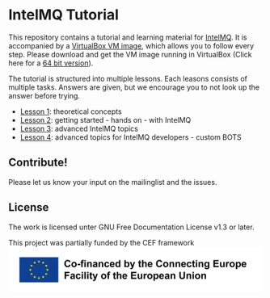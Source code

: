 # IntelMQ Tutorial

This repository  contains a tutorial and learning material for [IntelMQ](https://github.com/certtools/intelmq/).
It is accompanied by a [VirtualBox VM image](https://intelmq.org/tutorial/workshop-vm-20200131.ova), which allows you to follow every step. Please download and get the VM image running in VirtualBox (Click here for a [64 bit version](https://intelmq.org/tutorial/intelmq-malaga-64bit.ova)).

The tutorial is structured into multiple lessons. Each leasons consists of multiple tasks. Answers are given, but we encourage you to not look up the answer before trying.

  * [Lesson 1](lesson-1.md): theoretical concepts
  * [Lesson 2](lesson-2.md): getting started - hands on - with IntelMQ
  * [Lesson 3](lesson-3.md): advanced IntelMQ topics
  * [Lesson 4](lesson-4.md): advanced topics for IntelMQ developers - custom BOTS


## Contribute!

Please let us know your input on the mailinglist and the issues.

## License

The work is licensed unter GNU Free Documentation License v1.3 or later.

This project was partially funded by the CEF framework
![Co-financed by the Connecting Europe Facility of the European Union](images/cef_logo.png)
